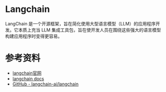 # Langchain

LangChain 是一个开源框架，旨在简化使用大型语言模型（LLM）的应用程序开发。它本质上充当 LLM 集成工具包，旨在使开发人员在围绕这些强大的语言模型构建应用程序时变得更容易。



# 参考资料

* [langchain官网](https://langchain.com)
* [langchain docs](https://python.langchain.com/docs/get_started/introduction)
* [GitHub - langchain-ai/langchain](https://github.com/langchain-ai/langchain)